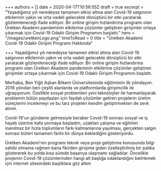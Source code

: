 +++
authors = []
date = 2020-04-17T10:56:55Z
draft = true
excerpt = "Yaşadığımız yılı neredeyse tamamen etkisi altına alan Covid-19 salgınının etkilerinin yakın ve orta vadeli gelecekte dönüştürü bir etki yaratarak gözlemleneceği ifade ediliyor. Bir online girişim hızlandırma programı olan Üretken Akademi pandeminin etkilerine çözümler geliştiren girişimler ortaya çıkarmak için Covid-19 Odaklı Girişim Programını başlattı."
hero = "/images/uretkenLogo.png"
timeToRead = 0
title = "Üretken Akademi Covid-19 Odaklı Girişim Programı Hakkında"

+++
Yaşadığımız yılı neredeyse tamamen etkisi altına alan Covid-19 salgınının etkilerinin yakın ve orta vadeli gelecekte dönüştürü bir etki yaratarak gözlemleneceği ifade ediliyor. Bir online girişim hızlandırma programı olan Üretken Akademi pandeminin etkilerine çözümler geliştiren girişimler ortaya çıkarmak için Covid-19 Odaklı Girişim Programını başlattı.

Merhaba, Ben Yiğit Aşkan Bilkent Üniversitesinde eğitimimin ilk yılındayım. 2016 yılından beri çeşitli alanlarda ve platformlarda girişimcilik ile uğraşıyorum. Özellikle sosyal problemleri yeni teknolojiler ile harmanlayarak problemin bütün paydaşları için faydalı çözümler getiren projelerin üretim süreçlerini incelemeyi ve bu tarz projeleri kendim geliştirmekten de zevk alırım.

Covid-19'un gündeme gelmesiyle beraber Covid-19 sonrası sosyal ve iş hayatı üzerine kafa yormaya başladım, uzaktan çalışma ve eğitimin inanılmaz bir hızla toplumların farkı katmanlarına yayılması, gerçekten salgın sonrası bizleri tamamen farklı bir dünya beklediğini gösteriyordu.

Üretken Akademi'nin programı teknik veya proje geliştirme konusunda bilgi sahibi olmama rağmen bana fikirden girişime giden özelleştirilmiş bir patika göstererek bu yolda kısa sürede başarıya ulaşmamı sağladılar. Öncelikle projemin Covid-19 çözümlerinden hangi alt başlığa odaklandığını belirlemek için internet sitesindeki başlıklara göz attım